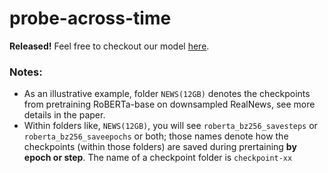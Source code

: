 # probe-across-time


**Released!** Feel free to checkout our model [here](https://drive.google.com/drive/folders/1i7cNInCmiW07m_mfAmD3s4ZxcgJqiH6Y?usp=sharing).

### Notes:
* As an illustrative example, folder `NEWS(12GB)` denotes the checkpoints from pretraining RoBERTa-base on downsampled RealNews, see more details in the paper.
* Within folders like, `NEWS(12GB)`, you will see `roberta_bz256_savesteps` or `roberta_bz256_saveepochs` or both; those names denote how the checkpoints (within those folders) are saved during prertaining **by epoch or step**. The name of a checkpoint folder is `checkpoint-xx`
